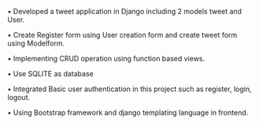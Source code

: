 <p>• Developed a tweet application in Django including 2 models tweet and User.
<p>• Create Register form using User creation form and create tweet form using Modelform.
<p>• Implementing CRUD operation using function based views.</p> 
<p>• Use SQLITE as database </p> 
<p>• Integrated Basic user authentication in this project such as register, login, logout.</p> 
<p>• Using Bootstrap framework and django templating language in frontend.</p> </p> 